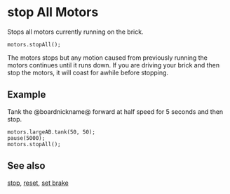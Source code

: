 # stop All Motors

Stops all motors currently running on the brick.

```sig
motors.stopAll();
```

The motors stops but any motion caused from previously running the motors continues until it runs down. If you are driving your brick and then stop the motors, it will coast for awhile before stopping. 

## Example

Tank the @boardnickname@ forward at half speed for 5 seconds and then stop.

```blocks
motors.largeAB.tank(50, 50);
pause(5000);
motors.stopAll();
```

## See also

[stop](/reference/motors/motor/stop), 
[reset](/reference/motors/motor/reset),
[set brake](/reference/motors/motor/set-brake)